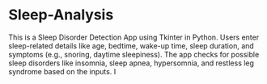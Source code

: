 # Sleep-Analysis
This is a Sleep Disorder Detection App using Tkinter in Python. Users enter sleep-related details like age, bedtime, wake-up time, sleep duration, and symptoms (e.g., snoring, daytime sleepiness). The app checks for possible sleep disorders like insomnia, sleep apnea, hypersomnia, and restless leg syndrome based on the inputs.  I
